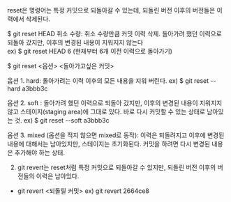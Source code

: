 reset은 명령어는 특정 커밋으로 되돌아갈 수 있는데, 되돌린 버전 이후의 버전들은 이력에서 삭제된다.

$ git reset HEAD 취소 수량: 취소 수량만큼 커밋 이력 삭제. 돌아가려 했던 이력으로 되돌아 갔지만, 이후의 변경된 내용이 지워지지 않는다  
ex) $ git reset HEAD 6 (현재부터 6개 이전 이력으로 돌아가기)

$ git reset <옵션> <돌아가고싶은 커밋>

옵션 1. hard: 돌아가려는 이력 이후의 모든 내용을 지워 버린다. 
ex) $ git reset --hard  a3bbb3c

옵션 2. soft : 돌아가려 했던 이력으로 되돌아 갔지만, 이후의 변경된 내용이 지워지지 않고 스테이지(staging area)에 그대로 있다. 바로 다시 커밋할 수 있는 상태로 남아있는 것.
ex) $ git reset --soft  a3bbb3c

옵션 3. mixed (옵션을 적지 않으면 mixed로 동작): 이력은 되돌려지고 이후에 변경된 내용에 대해서는 남아있지만, 스테이지는 초기화된다. 커밋을 하려면 다시 변경된 내용은 추가해야 하는 상태.


2. git revert는 reset처럼 특정 커밋으로 되돌아갈 수 있지만, 되돌린 버전 이후의 버전들의 이력은 남아있다.

- git revert <되돌릴 커밋> ex) git revert 2664ce8